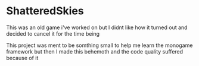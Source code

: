 # ShatteredSkies
This was an old game i've worked on but I didnt like how it turned out and decided to cancel it for the time being

This project was ment to be somthing small to help me learn the monogame framework but then I made this behemoth and the code quality suffered because of it

